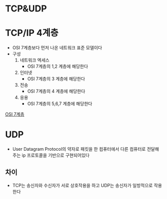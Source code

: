 # TCP&UDP

# TCP/IP 4계층
+ OSI 7계층보다 먼저 나온 네트워크 표준 모델이다
+ 구성  
    1. 네트워크 엑세스
        + OSI 7계층의 1,2 계층에 해당한다
    2. 인터넷
        + OSI 7계층의 3 계층에 해당한다
    3. 전송
        + OSI 7계층의 4 계층에 해당한다
    4. 응용
        + OSI 7계층의 5,6,7 계층에 해당한다  

[OSI 7계층](./OSI.md)

# UDP
+ User Datagram Protocol의 약자로 패킷을 한 컴퓨터에서 다른 컴퓨터로 전달해주는 ip 프로토콜을 기반으로 구현되어있다


## 차이
+ TCP는 송신자와 수신자가 서로 상호작용을 하고 UDP는 송신자가 일방적으로 작용한다